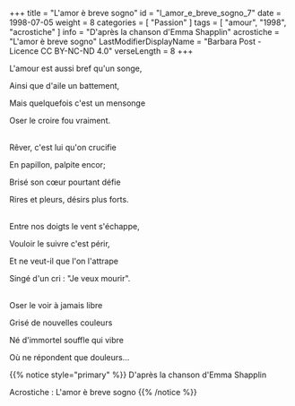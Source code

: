 +++
title = "L'amor è breve sogno"
id = "l_amor_e_breve_sogno_7"
date = 1998-07-05
weight = 8
categories = [ "Passion" ]
tags = [ "amour", "1998", "acrostiche" ]
info = "D'après la chanson d'Emma Shapplin"
acrostiche = "L'amor è breve sogno"
LastModifierDisplayName = "Barbara Post - Licence CC BY-NC-ND 4.0"
verseLength = 8
+++

L'amour est aussi bref qu'un songe,

Ainsi que d'aile un battement,

Mais quelquefois c'est un mensonge

Oser le croire fou vraiment.

 \
Rêver, c'est lui qu'on crucifie

En papillon, palpite encor;

Brisé son cœur pourtant défie

Rires et pleurs, désirs plus forts.

 \
Entre nos doigts le vent s'échappe,

Vouloir le suivre c'est périr,

Et ne veut-il que l'on l'attrape

Singé d'un cri : "Je veux mourir".

 \
Oser le voir à jamais libre

Grisé de nouvelles couleurs

Né d'immortel souffle qui vibre

Où ne répondent que douleurs...

{{% notice style="primary" %}}
D'après la chanson d'Emma Shapplin

Acrostiche : L'amor è breve sogno
{{% /notice %}}
